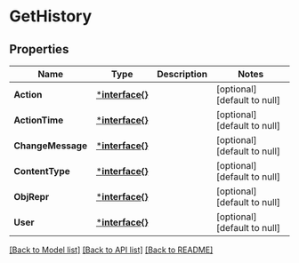 # GetHistory

## Properties
Name | Type | Description | Notes
------------ | ------------- | ------------- | -------------
**Action** | [***interface{}**](interface{}.md) |  | [optional] [default to null]
**ActionTime** | [***interface{}**](interface{}.md) |  | [optional] [default to null]
**ChangeMessage** | [***interface{}**](interface{}.md) |  | [optional] [default to null]
**ContentType** | [***interface{}**](interface{}.md) |  | [optional] [default to null]
**ObjRepr** | [***interface{}**](interface{}.md) |  | [optional] [default to null]
**User** | [***interface{}**](interface{}.md) |  | [optional] [default to null]

[[Back to Model list]](../README.md#documentation-for-models) [[Back to API list]](../README.md#documentation-for-api-endpoints) [[Back to README]](../README.md)


